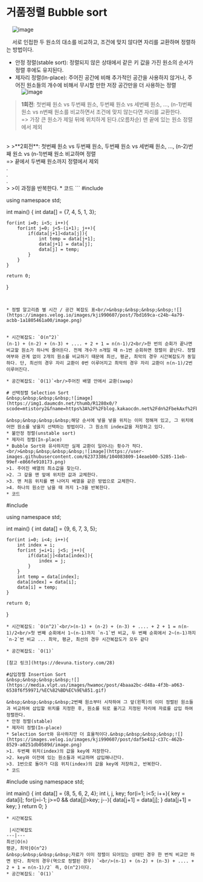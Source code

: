 # 거품정렬 Bubble sort
&nbsp;&nbsp;&nbsp;&nbsp;![image](https://t1.daumcdn.net/cfile/tistory/99376B505C36A49A08)

&nbsp;&nbsp;&nbsp;&nbsp;서로 인접한 두 원소의 대소를 비교하고, 조건에 맞지 않다면 자리를 교환하며 정렬하는 방법이다.
* 안정 정렬(stable sort): 정렬되지 않은 상태에서 같은 키 값을 가진 원소의 순서가 정렬 후에도 유지된다.
* 제자리 정렬(In-place): 주어진 공간에 비해 추가적인 공간을 사용하지 않거나, 주어진 원소들의 개수에 비해서 무시할 만한 저장 공간만을 더 사용하는 정렬<br/>&nbsp;&nbsp;&nbsp;&nbsp;![image](https://user-images.githubusercontent.com/62373386/103970334-55763600-51ab-11eb-812b-4a9399cabe28.png)
>**1회전**: 첫번째 원소 vs 두번째 원소, 두번째 원소 vs 세번째 원소, ..., (n-1)번째 원소 vs n번째 원소를 비교하면서 조건에 맞지 않는다면 자리를 교환한다.<br/>=> 가장 큰 원소가 제일 뒤에 위치하게 된다.(오름차순) 맨 끝에 있는 원소 정렬에서 제외
<br/>
>
>**2회전**: 첫번째 원소 vs 두번째 원소, 두번째 원소 vs 세번째 원소, ..., (n-2)번째 원소 vs (n-1)번째 원소 비교하며 정렬<br/>=> 끝에서 두번째 원소까지 정렬에서 제외<br/>
.<br/>
.<br/>
.<br/>
>
>이 과정을 반복한다.
* 코드
```
#include <iostream>

using namespace std;

int main() {
    int data[] = {7, 4, 5, 1, 3};
    
    for(int i=0; i<5; i++){
        for(int j=0; j<5-(i+1); j++){
            if(data[j+1]<data[j]){
                int temp = data[j+1];
                data[j+1] = data[j];
                data[j] = temp;
            }
        }
    }

    return 0;
}
```


* 정렬 알고리즘 별 시간 / 공간 복잡도 표<br/>&nbsp;&nbsp;&nbsp;&nbsp;![](https://images.velog.io/images/kji990607/post/7bd169ca-c24b-4a79-acbb-1a1805461a00/image.png)


* 시간복잡도: `O(n^2)`
(n-1) + (n-2) + (n-3) + .... + 2 + 1 = n(n-1)/2<br/>한 번의 순회가 끝나면 비교할 원소가 하나씩 줄어든다. 전체 개수가 n개일 때 n-1번 순회하면 정렬이 끝난다. 정렬 여부와 관계 없이 2개의 원소를 비교하기 때문에 최선, 평균, 최악의 경우 시간복잡도가 동일하다. 단, 최선의 경우 자리 교환이 0번 이루어지고 최악의 경우 자리 교환이 n(n-1)/2번 이루어진다.

* 공간복잡도: `O(1)`<br/>주어진 배열 안에서 교환(swap)

# 선택정렬 Selection Sort
&nbsp;&nbsp;&nbsp;&nbsp;![image](https://img1.daumcdn.net/thumb/R1280x0/?scode=mtistory2&fname=https%3A%2F%2Fblog.kakaocdn.net%2Fdn%2FbekAxf%2FbtqBWrh1Sjl%2FAAVyKUtExiy6pdwfbhgR3k%2Fimg.gif)

&nbsp;&nbsp;&nbsp;&nbsp;해당 순서에 넣을 넣을 위치는 이미 정해져 있고, 그 위치에 어떤 원소를 넣을지 선택하는 방법이다. 그 원소의 index값을 저장하고 있다.
* 불안정 정렬(unstable sort)
* 제자리 정렬(In-place)
* Bubble Sort와 유사하지만 실제 교환이 일어나는 횟수가 적다.<br/>&nbsp;&nbsp;&nbsp;&nbsp;![image](https://user-images.githubusercontent.com/62373386/104083809-14eaeb00-5285-11eb-99ef-e866fe910173.png)
>1. 주어진 배열의 최소값을 찾는다.
>2. 그 갚을 맨 앞에 위치한 값과 교체한다.
>3. 맨 처음 위치를 뺀 나머지 배열을 같은 방법으로 교체한다.
>4. 하나의 원소만 남을 때 까지 1~3을 반복한다.
* 코드
```
#include <iostream>

using namespace std;

int main() {
    int data[] = {9, 6, 7, 3, 5};
    
    for(int i=0; i<4; i++){             
        int index = i;
        for(int j=i+1; j<5; j++){      
            if(data[j]<data[index]){    
                index = j;
            }
        }
        int temp = data[index];
        data[index] = data[i];
        data[i] = temp;
    }

    return 0;
}
```
* 시간복잡도: `O(n^2)`<br/>(n-1) + (n-2) + (n-3) + .... + 2 + 1 = n(n-1)/2<br/>첫 번째 순회에서 1~(n-1)까지 `n-1`번 비교, 두 번째 순회에서 2~(n-1)까지 `n-2`번 비교 ... 최악, 평균, 최선의 경우 시간복잡도가 모두 같다

* 공간복잡도: `O(1)`

[참고 링크](https://devuna.tistory.com/28)

#삽입정렬 Insertion Sort
&nbsp;&nbsp;&nbsp;&nbsp;![](https://media.vlpt.us/images/hwamoc/post/4baaa2bc-d48a-4f3b-a063-6538f6f59971/%EC%82%BD%EC%9E%851.gif)

&nbsp;&nbsp;&nbsp;&nbsp;2번째 원소부터 시작하여 그 앞(왼쪽)의 이미 정렬된 원소들과 비교하여 삽입할 위치를 지정한 후, 원소를 뒤로 옮기고 지정된 자리에 자료를 삽입 하여 정렬한다.
* 안정 정렬(stable)
* 제자리 정렬(In-place)
* Selection Sort와 유사하지만 더 효율적이다.&nbsp;&nbsp;&nbsp;&nbsp;![](https://images.velog.io/images/kji990607/post/daf5e412-c37c-462b-8529-a0251db0589d/image.png)
>1. 두번째 위치(index)의 값을 key에 저장한다.
>2. key와 이전에 있는 원소들과 비교하며 삽입해나간다.
>3. 1번으로 돌아가 다음 위치(index)의 값을 key에 저장하고, 반복한다.
* 코드
```
#include <iostream>
using namespace std;

int main() {
    int data[] = {8, 5, 6, 2, 4};
    int i, j, key;
    for(i=1; i<5; i++){
        key = data[i];
        for(j=i-1; j>=0 && data[j]>key; j--){
            data[j+1] = data[j];
        }
        data[j+1] = key;
    }
    return 0;
}
```
* 시간복잡도

 |시간복잡도
---|---
최선|O(n)
평균, 최악|O(n^2)
&nbsp;&nbsp;&nbsp;&nbsp;자료가 이미 정렬이 되어있는 상태인 경우 한 번씩 비교만 하면 된다. 최악의 경우(역으로 정렬된 경우) `<br/>(n-1) + (n-2) + (n-3) + .... + 2 + 1 = n(n-1)/2` 즉, O(n^2)이다.
* 공간복잡도: `O(1)`
